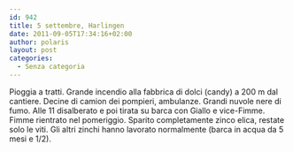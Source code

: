 ```yaml
---
id: 942
title: 5 settembre, Harlingen
date: 2011-09-05T17:34:16+02:00
author: polaris
layout: post
categories:
  - Senza categoria
---
```

Pioggia a tratti. Grande incendio alla fabbrica di dolci (candy) a 200 m dal cantiere. Decine di camion dei pompieri, ambulanze. Grandi nuvole nere di fumo. Alle 11 disalberato e poi tirata su barca con Giallo e vice-Fimme. Fimme rientrato nel pomeriggio. Sparito completamente zinco elica, restate solo le viti. Gli altri zinchi hanno lavorato normalmente (barca in acqua da 5 mesi e 1/2).